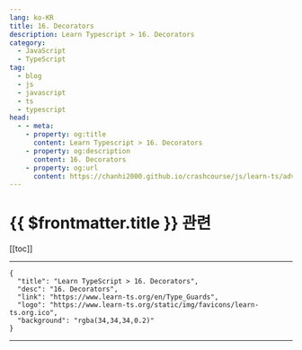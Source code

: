 ```yaml
---
lang: ko-KR
title: 16. Decorators
description: Learn Typescript > 16. Decorators
category: 
  - JavaScript
  - TypeScript
tag: 
  - blog
  - js
  - javascript
  - ts
  - typescript
head:
  - - meta:
    - property: og:title
      content: Learn Typescript > 16. Decorators
    - property: og:description
      content: 16. Decorators
    - property: og:url
      content: https://chanhi2000.github.io/crashcourse/js/learn-ts/advanced/16.html
---
```


# {{ $frontmatter.title }} 관련

[[toc]]

---

```component VPCard
{
  "title": "Learn TypeScript > 16. Decorators",
  "desc": "16. Decorators",
  "link": "https://www.learn-ts.org/en/Type_Guards",
  "logo": "https://www.learn-ts.org/static/img/favicons/learn-ts.org.ico",
  "background": "rgba(34,34,34,0.2)"
}
```

---
